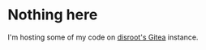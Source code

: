 # Nothing here

I'm hosting some of my code on [disroot's Gitea](https://disroot.org/hsv2) instance.
